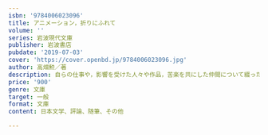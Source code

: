 ```yaml
---
isbn: '9784006023096'
title: アニメーション，折りにふれて
volume: ''
series: 岩波現代文庫
publisher: 岩波書店
pubdate: '2019-07-03'
cover: 'https://cover.openbd.jp/9784006023096.jpg'
author: 高畑勲／著
description: 自らの仕事や，影響を受けた人々や作品，苦楽を共にした仲間について綴った数々のエッセイをまとめる．
price: '900'
genre: 文庫
target: 一般
format: 文庫
content: 日本文学、評論、随筆、その他

---
```

